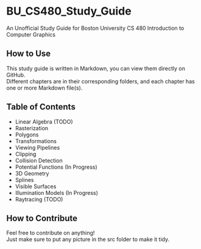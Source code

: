 # BU_CS480_Study_Guide
An Unofficial Study Guide for Boston University CS 480 Introduction to Computer Graphics

## How to Use
This study guide is written in Markdown, you can view them directly on GitHub.<br>
Different chapters are in their corresponding folders, and each chapter has one or more Markdown file(s).<br>

## Table of Contents
- Linear Algebra (TODO)
- Rasterization
- Polygons
- Transformations
- Viewing Pipelines
- Clipping
- Collision Detection
- Potential Functions (In Progress)
- 3D Geometry
- Splines
- Visible Surfaces
- Illumination Models (In Progress)
- Raytracing (TODO)

## How to Contribute
Feel free to contribute on anything!<br>
Just make sure to put any picture in the src folder to make it tidy.<br>
